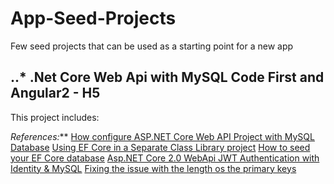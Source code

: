 # App-Seed-Projects
Few seed projects that can be used as a starting point for a new app

..* .Net Core Web Api with MySQL Code First and Angular2 - H5
------

This project includes: 

_References:_**
[How configure ASP.NET Core Web API Project with MySQL Database](https://medium.com/@rc_dos_santos/how-configure-asp-net-core-web-api-project-with-mysql-database-b7a64a247a99 "R. C. dos Santos")
[Using EF Core in a Separate Class Library project](https://garywoodfine.com/using-ef-core-in-a-separate-class-library-project/ "Gary Woodfine")
[How to seed your EF Core database](https://garywoodfine.com/how-to-seed-your-ef-core-database/ "Gary Woodfine")
[Asp.NET Core 2.0 WebApi JWT Authentication with Identity & MySQL](https://medium.com/@ozgurgul/asp-net-core-2-0-webapi-jwt-authentication-with-identity-mysql-3698eeba6ff8 "Özgür GÜL")
[Fixing the issue with the length os the primary keys](https://github.com/PomeloFoundation/Pomelo.EntityFrameworkCore.MySql/commit/8cb800389af08b6cc091844b8519dc53d4de8662#diff-8c29e7d21446c5ca06e3ec06c3360ab1R36 "caleblloyd")